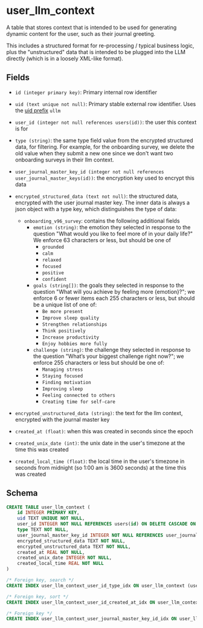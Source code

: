 # user_llm_context

A table that stores context that is intended to be used for generating dynamic
content for the user, such as their journal greeting.

This includes a structured format for re-processing / typical business logic,
plus the "unstructured" data that is intended to be plugged into the LLM directly
(which is in a loosely XML-like format).

## Fields

- `id (integer primary key)`: Primary internal row identifier
- `uid (text unique not null)`: Primary stable external row identifier. Uses the
  [uid prefix](../uid_prefixes.md) `ullm`
- `user_id (integer not null references users(id))`: the user this context is for
- `type (string)`: the same type field value from the encrypted structured data, for
  filtering. For example, for the onboarding survey, we delete the old value when they
  submit a new one since we don't want two onboarding surveys in their llm context.
- `user_journal_master_key_id (integer not null references user_journal_master_keys(id))`:
  the encryption key used to encrypt this data
- `encrypted_structured_data (text not null)`: the structured data, encrypted
  with the user journal master key. The inner data is always a json object with
  a type key, which distinguishes the type of data:

  - `onboarding_v96_survey`: contains the following additional fields
    - `emotion (string)`: the emotion they selected in response to the question
      "What would you like to feel more of in your daily life?"
      We enforce 63 characters or less, but should be one of
      - `grounded`
      - `calm`
      - `relaxed`
      - `focused`
      - `positive`
      - `confident`
    - `goals (string[])`: the goals they selected in response to the question
      "What will you achieve by feeling more {emotion}?"; we enforce 6 or fewer
      items each 255 characters or less, but should be a unique list of one of:
      - `Be more present`
      - `Improve sleep quality`
      - `Strengthen relationships`
      - `Think positively`
      - `Increase productivity`
      - `Enjoy hobbies more fully`
    - `challenge (string)`: the challenge they selected in response to the question
      "What’s your biggest challenge right now?"; we enforce 255 characters or less
      but should be one of:
      - `Managing stress`
      - `Staying focused`
      - `Finding motivation`
      - `Improving sleep`
      - `Feeling connected to others`
      - `Creating time for self-care`

- `encrypted_unstructured_data (string)`: the text for the llm context, encrypted with
  the journal master key
- `created_at (float)`: when this was created in seconds since the epoch
- `created_unix_date (int)`: the unix date in the user's timezone at the time this was
  created
- `created_local_time (float)`: the local time in the user's timezone in seconds from midnight
  (so 1:00 am is 3600 seconds) at the time this was created

## Schema

```sql
CREATE TABLE user_llm_context (
    id INTEGER PRIMARY KEY,
    uid TEXT UNIQUE NOT NULL,
    user_id INTEGER NOT NULL REFERENCES users(id) ON DELETE CASCADE ON UPDATE RESTRICT,
    type TEXT NOT NULL,
    user_journal_master_key_id INTEGER NOT NULL REFERENCES user_journal_master_keys(id) ON DELETE CASCADE ON UPDATE RESTRICT,
    encrypted_structured_data TEXT NOT NULL,
    encrypted_unstructured_data TEXT NOT NULL,
    created_at REAL NOT NULL,
    created_unix_date INTEGER NOT NULL,
    created_local_time REAL NOT NULL
)

/* Foreign key, search */
CREATE INDEX user_llm_context_user_id_type_idx ON user_llm_context (user_id, type);

/* Foreign key, sort */
CREATE INDEX user_llm_context_user_id_created_at_idx ON user_llm_context (user_id, created_at);

/* Foreign key */
CREATE INDEX user_llm_context_user_journal_master_key_id_idx ON user_llm_context (user_journal_master_key_id);
```
